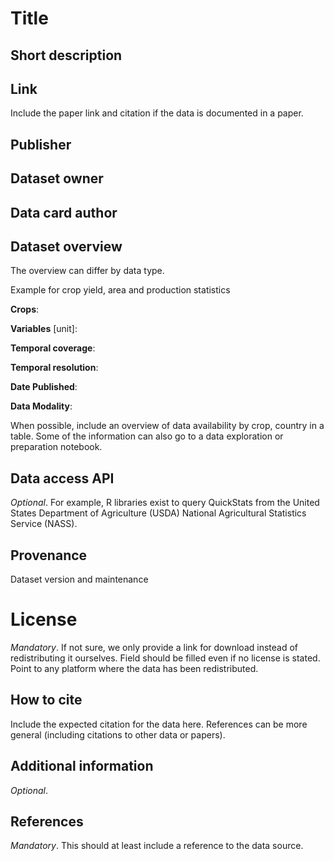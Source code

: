 # Title

## Short description

## Link
Include the paper link and citation if the data is documented in a paper.

## Publisher

## Dataset owner

## Data card author

## Dataset overview
The overview can differ by data type.

Example for crop yield, area and production statistics

**Crops**:

**Variables** [unit]:

**Temporal coverage**:

**Temporal resolution**:

**Date Published**:

**Data Modality**:

When possible, include an overview of data availability by crop, country in a table. Some of the information can also go to a data exploration or preparation notebook.

## Data access API
*Optional*. For example, R libraries exist to query QuickStats from the United States Department of Agriculture (USDA) National Agricultural Statistics Service (NASS).

## Provenance 
Dataset version and maintenance

# License 
*Mandatory*. If not sure, we only provide a link for download instead of redistributing it ourselves. Field should be filled even if no license is stated. Point to any platform where the data has been redistributed.

## How to cite
Include the expected citation for the data here. References can be more general (including citations to other data or papers).

## Additional information
*Optional*.

## References
*Mandatory*. This should at least include a reference to the data source.
